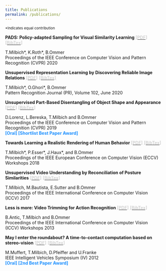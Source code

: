 ```yaml
---
title: Publications
permalink: /publications/
---
```

<sup id="fn1">*Indicates equal contribution</sup>


<p><b>PADS: Policy-adapted Sampling for Visual Similarity Learning </b>
<a type="button" href="{{ site.baseurl}}/papers/magnification_cvpr20.pdf" target="_blank">
<font color="lightgrey"><b>[PDF]</b></font></a> 
<a type="button" href="{{ site.baseurl }}/bibtex/magnification_cvpr20.md" target="_blank">
<font color="lightgrey"><b>[BibTex]</b></font></a><br />

T.Milbich*, K.Roth*, B.Ommer<br />
Proceedings of the IEEE Conference on Computer Vision and Pattern Recognition (CVPR) 2020 <br />
</p>



<p><b>Unsupervised Representation Learning by Discovering Reliable Image Relations </b>
<a type="button" href="{{ site.baseurl}}/paper/pr20_unsup_learning.pdf" target="_blank">
<font color="lightgrey"><b>[PDF]</b></font></a> 
<a type="button" href="{{ site.baseurl }}/bibtex/pr20_unsup_learning.bib" target="_blank">
<font color="lightgrey"><b>[BibTex]</b></font></a><br />

T.Milbich*, O.Ghori*, B.Ommer<br />
Pattern Recognition Journal (PR), Volume 102, June 2020 <br />
</p>



<p><b>Unsupervised Part-Based Disentangling of Object Shape and Appearance </b>
<a type="button" href="{{ site.baseurl}}/paper/cvpr19_unsup_disentangle.pdf" target="_blank">
<font color="lightgrey"><b>[PDF]</b></font></a> 
<a type="button" href="{{ site.baseurl }}/bibtex/cvpr19_unsup_disentangle.bib" target="_blank">
<font color="lightgrey"><b>[BibTex]</b></font></a><br />

D.Lorenz, L.Bereska, T.Milbich and B.Ommer<br />
Proceedings of the IEEE Conference on Computer Vision and Pattern Recognition (CVPR) 2019<br />
<b style="color:DodgerBlue;">[Oral] [Shortlist Best Paper Award]</b>
</p>




<p><b>Towards Learning a Realistic Rendering of Human Behavior </b>
<a type="button" href="{{ site.baseurl}}/paper/hbugen18.pdf" target="_blank">
<font color="lightgrey"><b>[PDF]</b></font></a> 
<a type="button" href="{{ site.baseurl }}/bibtex/hbugen18.bib" target="_blank">
<font color="lightgrey"><b>[BibTex]</b></font></a><br />

T.Milbich*, P.Esser*, J.Haux*, and B.Ommer<br />
Proceedings of the IEEE European Conference on Computer Vision (ECCV) Workshops 2018<br />
</p>



<p><b>Unsupervised Video Understanding by Reconciliation of Posture Similarities </b>
<a type="button" href="{{ site.baseurl}}/paper/iccv17_unsup_video.pdf" target="_blank">
<font color="lightgrey"><b>[PDF]</b></font></a> 
<a type="button" href="{{ site.baseurl }}/bibtex/iccv17_unsup_video.bib" target="_blank">
<font color="lightgrey"><b>[BibTex]</b></font></a><br />

T.Milbich, M.Bautista, E.Sutter and B.Ommer<br />
Proceedings of the IEEE International Conference on Computer Vision (ICCV) 2017<br />
</p>



<p><b>Less is more: Video Trimming for Action Recognition </b>
<a type="button" href="{{ site.baseurl}}/paper/eccv13_less_is_more.pdf" target="_blank">
<font color="lightgrey"><b>[PDF]</b></font></a> 
<a type="button" href="{{ site.baseurl }}/bibtex/eccv13_less_is_more.bib" target="_blank">
<font color="lightgrey"><b>[BibTex]</b></font></a><br />

B.Antic, T.Milbich and B.Ommer<br />
Proceedings of the IEEE International Conference on Computer Vision (ICCV) Workshops 2013<br />
</p>



<p><b>May I enter the roundabout? A time-to-contact computation based on stereo-vision</b>
<a type="button" href="{{ site.baseurl}}/paper/iv12_may_i_enter_the_roundabout.pdf" target="_blank">
<font color="lightgrey"><b>[PDF]</b></font></a> 
<a type="button" href="{{ site.baseurl }}/bibtex/iv12_may_i_enter_the_roundabout.bib" target="_blank">
<font color="lightgrey"><b>[BibTex]</b></font></a><br />

M.Muffert, T.Milbich, D.Pfeiffer and U.Franke<br />
IEEE Intelligent Vehicles Symposium (IV) 2012<br />
<b style="color:DodgerBlue;">[Oral] [2nd Best Paper Award]</b></p>

